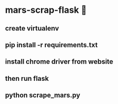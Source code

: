 # mars-scrap-flask 🚀

## create virtualenv

## pip install -r requirements.txt

## install chrome driver from website

## then run flask

## python scrape_mars.py
